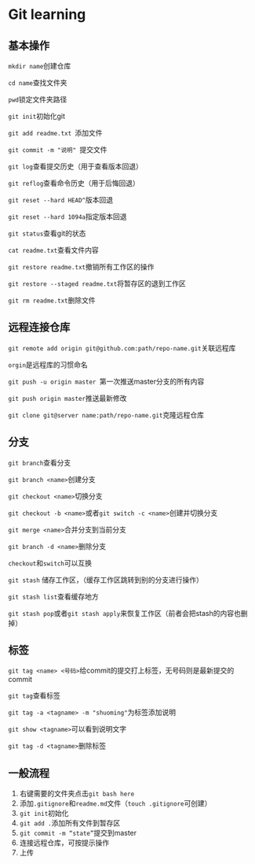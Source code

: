 # Git learning



## 基本操作

`mkdir name`创建仓库

`cd name`查找文件夹

`pwd`锁定文件夹路径

`git init`初始化git

`git add readme.txt `添加文件

`git commit -m "说明" `提交文件

`git log`查看提交历史（用于查看版本回退）

`git reflog`查看命令历史（用于后悔回退）

`git reset --hard HEAD^`版本回退

`git reset --hard 1094a`指定版本回退

`git status`查看git的状态

`cat readme.txt`查看文件内容

`git restore readme.txt`撤销所有工作区的操作

`git restore --staged readme.txt`将暂存区的退到工作区

`git rm readme.txt`删除文件



## 远程连接仓库

`git remote add origin git@github.com:path/repo-name.git`关联远程库

`orgin`是远程库的习惯命名

`git push -u origin master `第一次推送master分支的所有内容

`git push origin master`推送最新修改

`git clone git@server name:path/repo-name.git`克隆远程仓库



## 分支

`git branch`查看分支

`git branch <name>`创建分支

`git checkout <name>`切换分支

`git checkout -b <name>`或者`git switch -c <name>`创建并切换分支

`git merge <name>`合并分支到当前分支

`git branch -d <name>`删除分支

`checkout`和`switch`可以互换

`git stash`  储存工作区，（缓存工作区跳转到别的分支进行操作）

`git stash list`查看缓存地方

`git stash pop`或者`git stash apply`来恢复工作区（前者会把stash的内容也删掉）



## 标签

`git tag <name> <号码>`给commit的提交打上标签，无号码则是最新提交的commit

`git tag`查看标签

`git tag -a <tagname> -m "shuoming"`为标签添加说明

`git show <tagname>`可以看到说明文字

`git tag -d <tagname>`删除标签



## 一般流程

1. 右键需要的文件夹点击`git bash here`
2. 添加`.gitignore`和`readme.md`文件（`touch .gitignore`可创建）
3. `git init`初始化
4. `git add .`添加所有文件到暂存区
5. `git commit -m “state”`提交到master
6. 连接远程仓库，可按提示操作
7. 上传

